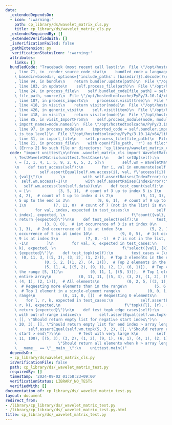 ```yaml
---
data:
  _extendedDependsOn:
  - icon: ':warning:'
    path: cp_library/ds/wavelet_matrix_cls.py
    title: cp_library/ds/wavelet_matrix_cls.py
  _extendedRequiredBy: []
  _extendedVerifiedWith: []
  _isVerificationFailed: false
  _pathExtension: py
  _verificationStatusIcon: ':warning:'
  attributes:
    links: []
  bundledCode: "Traceback (most recent call last):\n  File \"/opt/hostedtoolcache/PyPy/3.10.14/x64/lib/pypy3.10/site-packages/onlinejudge_verify/documentation/build.py\"\
    , line 71, in _render_source_code_stat\n    bundled_code = language.bundle(stat.path,\
    \ basedir=basedir, options={'include_paths': [basedir]}).decode()\n  File \"/opt/hostedtoolcache/PyPy/3.10.14/x64/lib/pypy3.10/site-packages/onlinejudge_verify/languages/python.py\"\
    , line 94, in bundle\n    return bundler.update(path)\n  File \"/opt/hostedtoolcache/PyPy/3.10.14/x64/lib/pypy3.10/site-packages/onlinejudge_verify/languages/python_bundle.py\"\
    , line 183, in update\n    self.process_file(path)\n  File \"/opt/hostedtoolcache/PyPy/3.10.14/x64/lib/pypy3.10/site-packages/onlinejudge_verify/languages/python_bundle.py\"\
    , line 24, in process_file\n    self.bundled_code[file_path] = self.process_imports(tree,\
    \ file_path, source)\n  File \"/opt/hostedtoolcache/PyPy/3.10.14/x64/lib/pypy3.10/site-packages/onlinejudge_verify/languages/python_bundle.py\"\
    , line 107, in process_imports\n    processor.visit(tree)\n  File \"/opt/hostedtoolcache/PyPy/3.10.14/x64/lib/pypy3.10/ast.py\"\
    , line 418, in visit\n    return visitor(node)\n  File \"/opt/hostedtoolcache/PyPy/3.10.14/x64/lib/pypy3.10/ast.py\"\
    , line 426, in generic_visit\n    self.visit(item)\n  File \"/opt/hostedtoolcache/PyPy/3.10.14/x64/lib/pypy3.10/ast.py\"\
    , line 418, in visit\n    return visitor(node)\n  File \"/opt/hostedtoolcache/PyPy/3.10.14/x64/lib/pypy3.10/site-packages/onlinejudge_verify/languages/python_bundle.py\"\
    , line 85, in visit_ImportFrom\n    self.process_module(node, module_path, from_import=True,\
    \ import_names=node.names)\n  File \"/opt/hostedtoolcache/PyPy/3.10.14/x64/lib/pypy3.10/site-packages/onlinejudge_verify/languages/python_bundle.py\"\
    , line 97, in process_module\n    imported_code = self.bundler.import_file(module_path,\
    \ is_top_level)\n  File \"/opt/hostedtoolcache/PyPy/3.10.14/x64/lib/pypy3.10/site-packages/onlinejudge_verify/languages/python_bundle.py\"\
    , line 31, in import_file\n    self.process_file(file_path)\n  File \"/opt/hostedtoolcache/PyPy/3.10.14/x64/lib/pypy3.10/site-packages/onlinejudge_verify/languages/python_bundle.py\"\
    , line 21, in process_file\n    with open(file_path, 'r') as file:\nFileNotFoundError:\
    \ [Errno 2] No such file or directory: 'cp_library/wavelet_matrix_cls'\n"
  code: "import unittest\n\nfrom .wavelet_matrix_cls import WaveletMatrix\n\nclass\
    \ TestWaveletMatrix(unittest.TestCase):\n    def setUp(self):\n        self.data\
    \ = [3, 1, 4, 1, 5, 9, 2, 6, 5, 3, 5]\n        self.wm = WaveletMatrix(self.data)\n\
    \n    def test_access(self):\n        for i, val in enumerate(self.data):\n  \
    \          self.assertEqual(self.wm.access(i), val, f\"access({i}) should return\
    \ {val}\")\n        \n        with self.assertRaises(IndexError):\n          \
    \  self.wm.access(-1)\n        with self.assertRaises(IndexError):\n         \
    \   self.wm.access(len(self.data))\n\n    def test_count(self):\n        test_cases\
    \ = [\n            (3, 5, 1),  # count of 3 up to index 5 is 1\n            (1,\
    \ 4, 2),  # count of 1 up to index 4 is 2\n            (5, 11, 3),  # count of\
    \ 5 up to the end is 3\n            (9, 6, 1),  # count of 9 up to index 6 is\
    \ 1\n            (7, 11, 0)  # count of 7 (not in the list) is 0\n        ]\n\
    \        for val, index, expected in test_cases:\n            self.assertEqual(self.wm.count(val,\
    \ index), expected, \n                             f\"count({val}, {index}) should\
    \ return {expected}\")\n\n    def test_select(self):\n        test_cases = [\n\
    \            (3, 0, 0),  # 1st occurrence of 3 is at index 0\n            (1,\
    \ 1, 3),  # 2nd occurrence of 1 is at index 3\n            (5, 2, 10),  # 3rd\
    \ occurrence of 5 is at index 10\n            (9, 0, 5),  # 1st occurrence of\
    \ 9 is at index 5\n            (7, 0, -1)  # 7 is not in the list, should return\
    \ -1\n        ]\n        for val, k, expected in test_cases:\n            self.assertEqual(self.wm.select(val,\
    \ k), expected, \n                             f\"select({val}, {k}) should return\
    \ {expected}\")\n    def test_topk(self):\n        test_cases = [\n          \
    \  (0, 11, 3, [(5, 3), (3, 2), (1, 2)]),  # Top 3 elements in the entire array\n\
    \            (0, 5, 2, [(1, 2), (4, 1)]),  # Top 2 elements in the range [0, 5)\n\
    \            (5, 11, 4, [(5, 2), (9, 1), (2, 1), (6, 1)]),  # Top 4 elements in\
    \ the range [5, 11)\n            (0, 11, 1, [(5, 3)]),  # Top 1 element in the\
    \ entire array\n            (0, 11, 11, [(5, 3), (3, 2), (1, 2), (9, 1), (6, 1),\
    \ (4, 1), (2, 1)]),  # All elements\n            (0, 2, 5, [(3, 1), (1, 1)]),\
    \  # Requesting more elements than in the range\n            (5, 6, 1, [(9, 1)]),\
    \  # Top 1 element in a single-element range\n            (0, 0, 1, []),  # Empty\
    \ range\n            (0, 11, 0, [])  # Requesting 0 elements\n        ]\n    \
    \    for l, r, k, expected in test_cases:\n            self.assertEqual(self.wm.topk(l,\
    \ r, k), expected,\n                            f\"topk({l}, {r}, {k}) should\
    \ return {expected}\")\n\n    def test_topk_edge_cases(self):\n        # Test\
    \ with out-of-range indices\n        self.assertEqual(self.wm.topk(-1, 5, 3),\
    \ [], \"Should return empty list for negative start index\")\n        self.assertEqual(self.wm.topk(0,\
    \ 20, 3), [], \"Should return empty list for end index > array length\")\n   \
    \     self.assertEqual(self.wm.topk(5, 3, 2), [], \"Should return empty list when\
    \ start > end\")\n\n        # Test with very large k\n        self.assertEqual(self.wm.topk(0,\
    \ 11, 100), [(5, 3), (3, 2), (1, 2), (9, 1), (6, 1), (4, 1), (2, 1)],\n      \
    \                  \"Should return all elements when k > array length\")\n\nif\
    \ __name__ == \"__main__\":\n    unittest.main()"
  dependsOn:
  - cp_library/ds/wavelet_matrix_cls.py
  isVerificationFile: false
  path: cp_library/ds/_wavelet_matrix_test.py
  requiredBy: []
  timestamp: '2024-09-02 01:58:23+09:00'
  verificationStatus: LIBRARY_NO_TESTS
  verifiedWith: []
documentation_of: cp_library/ds/_wavelet_matrix_test.py
layout: document
redirect_from:
- /library/cp_library/ds/_wavelet_matrix_test.py
- /library/cp_library/ds/_wavelet_matrix_test.py.html
title: cp_library/ds/_wavelet_matrix_test.py
---
```


